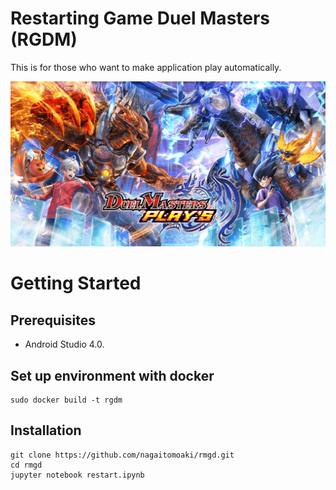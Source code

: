 # Restarting Game Duel Masters (RGDM)
This is for those who want to
make application play automatically.

<img src="img/etc/title.png" alt="デュエルマスターズプレイス" title="デュエル">

# Getting Started
## Prerequisites
* Android Studio 4.0.

## Set up environment with docker
    sudo docker build -t rgdm
    
## Installation


    git clone https://github.com/nagaitomoaki/rmgd.git
    cd rmgd
    jupyter notebook restart.ipynb
